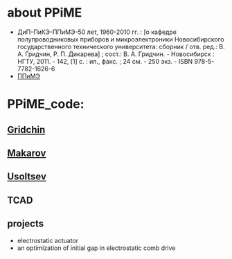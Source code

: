 # about PPiME
* ДиП-ПиКЭ-ППиМЭ-50 лет, 1960-2010 гг. : [о кафедре полупроводниковых приборов и микроэлектроники Новосибирского государственного технического университета: сборник / отв. ред.: В. А. Гридчин, Р. П. Дикарева] ; сост.: В. А. Гридчин. - Новосибирск : НГТУ, 2011. - 142, [1] с. : ил., факс. ; 24 см. - 250 экз. - ISBN 978-5-7782-1626-6
* [ППиМЭ](https://ciu.nstu.ru/kaf/ppime)

# PPiME_code:
## [Gridchin](https://github.com/Kolchuzhin/PPiME_code/edit/main/Gridchin)
## [Makarov](https://github.com/Kolchuzhin/PPiME_code/tree/main/Makarov)
## [Usoltsev](https://github.com/Kolchuzhin/PPiME_code/tree/main/Usoltsev)
## TCAD
## projects
	
* electrostatic actuator
* an optimization of initial gap in electrostatic comb drive
